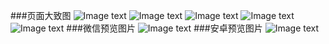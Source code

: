 ###页面大致图
![Image text](http://39.107.56.148/image/show1.jpg)
![Image text](http://39.107.56.148/image/show2.jpg)
![Image text](http://39.107.56.148/image/show3.jpg)
![Image text](http://39.107.56.148/image/show4.jpg)
![Image text](http://39.107.56.148/image/show5.jpg)
###微信预览图片
![Image text](http://39.107.56.148/image/h5.png)
###安卓预览图片
![Image text](http://39.107.56.148/image/android.png)
